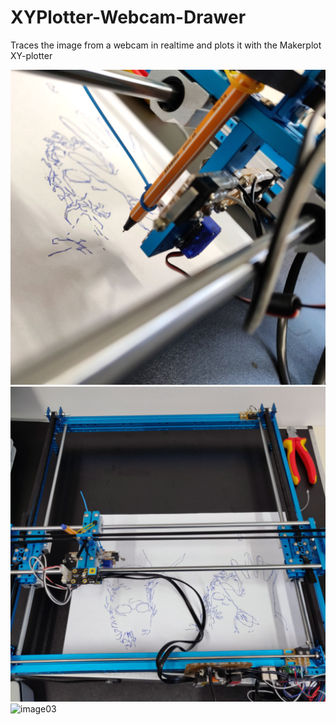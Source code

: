 # XYPlotter-Webcam-Drawer
Traces the image from a webcam in realtime and plots it with the Makerplot XY-plotter

![image01](documentation/01.jpg)
![image02](documentation/02.jpg)
![image03](documentation/03.gif)
